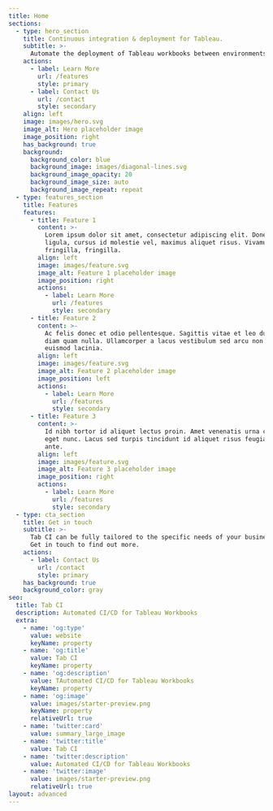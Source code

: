 ```yaml
---
title: Home
sections:
  - type: hero_section
    title: Continuous integration & deployment for Tableau.
    subtitle: >-
      Automate the deployment of Tableau workbooks between environments. 
    actions:
      - label: Learn More
        url: /features
        style: primary
      - label: Contact Us
        url: /contact
        style: secondary
    align: left
    image: images/hero.svg
    image_alt: Hero placeholder image
    image_position: right
    has_background: true
    background:
      background_color: blue
      background_image: images/diagonal-lines.svg
      background_image_opacity: 20
      background_image_size: auto
      background_image_repeat: repeat
  - type: features_section
    title: Features
    features:
      - title: Feature 1
        content: >-
          Lorem ipsum dolor sit amet, consectetur adipiscing elit. Donec nisl
          ligula, cursus id molestie vel, maximus aliquet risus. Vivamus in nibh
          fringilla, fringilla.
        align: left
        image: images/feature.svg
        image_alt: Feature 1 placeholder image
        image_position: right
        actions:
          - label: Learn More
            url: /features
            style: secondary
      - title: Feature 2
        content: >-
          Ac felis donec et odio pellentesque. Sagittis vitae et leo duis ut
          diam quam nulla. Ullamcorper a lacus vestibulum sed arcu non odio
          euismod lacinia.
        align: left
        image: images/feature.svg
        image_alt: Feature 2 placeholder image
        image_position: left
        actions:
          - label: Learn More
            url: /features
            style: secondary
      - title: Feature 3
        content: >-
          Id nibh tortor id aliquet lectus proin. Amet venenatis urna cursus
          eget nunc. Lacus sed turpis tincidunt id aliquet risus feugiat in
          ante.
        align: left
        image: images/feature.svg
        image_alt: Feature 3 placeholder image
        image_position: right
        actions:
          - label: Learn More
            url: /features
            style: secondary
  - type: cta_section
    title: Get in touch
    subtitle: >-
      Tab CI can be fully tailored to the specific needs of your business.  
      Get in touch to find out more.
    actions:
      - label: Contact Us
        url: /contact
        style: primary
    has_background: true
    background_color: gray
seo:
  title: Tab CI
  description: Automated CI/CD for Tableau Workbooks
  extra:
    - name: 'og:type'
      value: website
      keyName: property
    - name: 'og:title'
      value: Tab CI
      keyName: property
    - name: 'og:description'
      value: TAutomated CI/CD for Tableau Workbooks
      keyName: property
    - name: 'og:image'
      value: images/starter-preview.png
      keyName: property
      relativeUrl: true
    - name: 'twitter:card'
      value: summary_large_image
    - name: 'twitter:title'
      value: Tab CI
    - name: 'twitter:description'
      value: Automated CI/CD for Tableau Workbooks
    - name: 'twitter:image'
      value: images/starter-preview.png
      relativeUrl: true
layout: advanced
---
```

